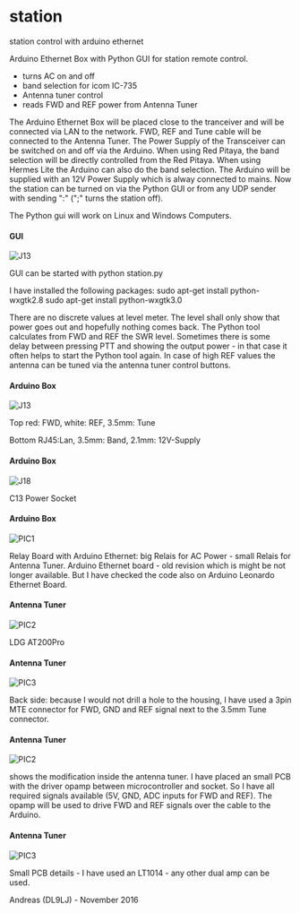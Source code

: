 # station
station control with arduino ethernet

Arduino Ethernet Box with Python GUI for station remote control.

- turns AC on and off
- band selection for icom IC-735
- Antenna tuner control 
- reads FWD and REF power from Antenna Tuner

The Arduino Ethernet Box will be placed close to the tranceiver and will
be connected via LAN to the network. FWD, REF and Tune cable will be 
connected to the Antenna Tuner. The Power Supply of the Transceiver can 
be switched on and off via the Arduino. When using Red Pitaya, the band 
selection will be directly controlled from the Red Pitaya. When using
Hermes Lite the Arduino can also do the band selection. The Arduino will
be supplied with an 12V Power Supply which is alway connected to mains.
Now the station can be turned on via the Python GUI or from any UDP sender 
with sending ":" (";" turns the station off).

The Python gui will work on Linux and Windows Computers. 

#### GUI
![J13](pics/gui.png)

GUI can be started with python station.py

I have installed the following packages:
sudo apt-get install python-wxgtk2.8
sudo apt-get install python-wxgtk3.0

There are no discrete values at level meter. The level shall only show 
that power goes out and hopefully nothing comes back. The Python tool 
calculates from FWD and REF the SWR level. Sometimes there is some delay
between pressing PTT and showing the output power - in that case it 
often helps to start the Python tool again.
In case of high REF values the antenna can be tuned via the antenna tuner
control buttons.
   

#### Arduino Box
![J13](pics/Box_front.jpg)

Top
red: FWD, white: REF, 3.5mm: Tune

Bottom
RJ45:Lan, 3.5mm: Band, 2.1mm: 12V-Supply

#### Arduino Box
![J18](pics/Box_back.jpg)

C13 Power Socket

#### Arduino Box
![PIC1](pics/Box_content.jpg)

Relay Board with Arduino Ethernet: big Relais for AC Power - small 
Relais for Antenna Tuner.
Arduino Ethernet board - old revision which is might be not longer 
available. But I have checked the code also on Arduino Leonardo Ethernet 
Board.

#### Antenna Tuner
![PIC2](pics/AT200_front.jpg)

LDG AT200Pro


#### Antenna Tuner
![PIC3](pics/AT200_back.jpg)

Back side: because I would not drill a hole to the housing, I have used
a 3pin MTE connector for FWD, GND and REF signal next to the 3.5mm Tune
connector. 


#### Antenna Tuner
![PIC2](pics/AT200_mod.jpg)

shows the modification inside the antenna tuner. I have placed an small
PCB with the driver opamp between microcontroller and socket. So I have
all required signals available (5V, GND, ADC inputs for FWD and REF).
The opamp will be used to drive FWD and REF signals over the cable to 
the Arduino.  

#### Antenna Tuner
![PIC3](pics/AT200_detail.jpg)

Small PCB details - I have used an LT1014 - any other dual amp can be 
used.


Andreas (DL9LJ) - November 2016


